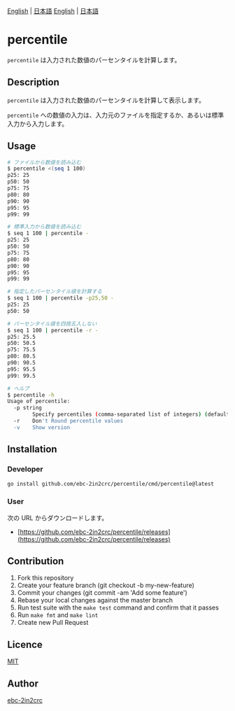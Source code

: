 [English](README.md) | [日本語](README_ja.md)
[English](README.md) | [日本語](README_ja.md)

# percentile

`percentile` は入力された数値のパーセンタイルを計算します。

## Description

`percentile` は入力された数値のパーセンタイルを計算して表示します。

`percentile` への数値の入力は、入力元のファイルを指定するか、あるいは標準入力から入力します。

## Usage

```bash
# ファイルから数値を読み込む
$ percentile <(seq 1 100)
p25: 25
p50: 50
p75: 75
p80: 80
p90: 90
p95: 95
p99: 99

# 標準入力から数値を読み込む
$ seq 1 100 | percentile -
p25: 25
p50: 50
p75: 75
p80: 80
p90: 90
p95: 95
p99: 99

# 指定したパーセンタイル値を計算する
$ seq 1 100 | percentile -p25,50 -
p25: 25
p50: 50

# パーセンタイル値を四捨五入しない
$ seq 1 100 | percentile -r -
p25: 25.5
p50: 50.5
p75: 75.5
p80: 80.5
p90: 90.5
p95: 95.5
p99: 99.5

# ヘルプ
$ percentile -h
Usage of percentile:
  -p string
    	Specify percentiles (comma-separated list of integers) (default "25,50,75,80,90,95,99")
  -r	Don't Round percentile values
  -v	Show version
```

## Installation

### Developer

```bash
go install github.com/ebc-2in2crc/percentile/cmd/percentile@latest
```

### User

次の URL からダウンロードします。

- [https://github.com/ebc-2in2crc/percentile/releases](https://github.com/ebc-2in2crc/percentile/releases)

## Contribution

1. Fork this repository
2. Create your feature branch (git checkout -b my-new-feature)
3. Commit your changes (git commit -am 'Add some feature')
4. Rebase your local changes against the master branch
5. Run test suite with the `make test` command and confirm that it passes
6. Run `make fmt` and `make lint`
7. Create new Pull Request

## Licence

[MIT](https://github.com/ebc-2in2crc/percentile/blob/master/LICENSE)

## Author

[ebc-2in2crc](https://github.com/ebc-2in2crc)
